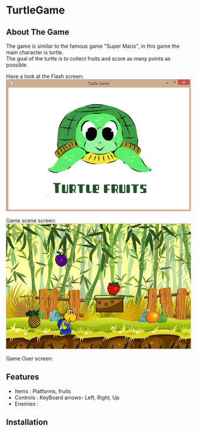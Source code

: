 # TurtleGame

## About The Game

The game is similar to the famous game "Super Mario", in this game the main character is turtle. </br>
The goal of the turtle is to collect fruits and score as many points as possible.

Have a look at the Flash screen:
![Image](/TurtleGame/MyGameImg/screenshot1.png)

Game scene screen:
![Image](/TurtleGame/MyGameImg/Screens.png)

Game Over screen:




## Features

* Items : Platforms, fruits
* Controls : KeyBoard arrows- Left, Right, Up
* Enemies :

## Installation 
